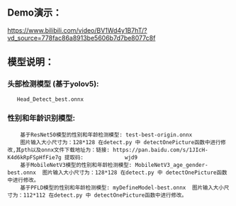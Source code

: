 ## Demo演示：
https://www.bilibili.com/video/BV1Wd4y1B7hT/?vd_source=778fac86a8913be5606b7d7be8077c8f
## 模型说明：
### 头部检测模型 (基于yolov5): 
       Head_Detect_best.onnx 

### 性别和年龄识别模型:
        基于ResNet50模型的性别和年龄检测模型: test-best-origin.onnx 
        图片输入大小尺寸为：128*128 在detect.py 中 detectOnePicture函数中进行修改,其pth以及onnx文件下载地址为：链接: https://pan.baidu.com/s/1JIcH-K4d6kRpFSpHfFie7g 提取码:             wjd9
        基于MobileNetV3模型的性别和年龄检测模型: MobileNetV3_age_gender-best.onnx  图片输入大小尺寸为：128*128 在detect.py 中 detectOnePicture函数中进行修改。
        基于PFLD模型的性别和年龄检测模型: myDefineModel-best.onnx  图片输入大小尺寸为：112*112 在detect.py 中 detectOnePicture函数中进行修改。
